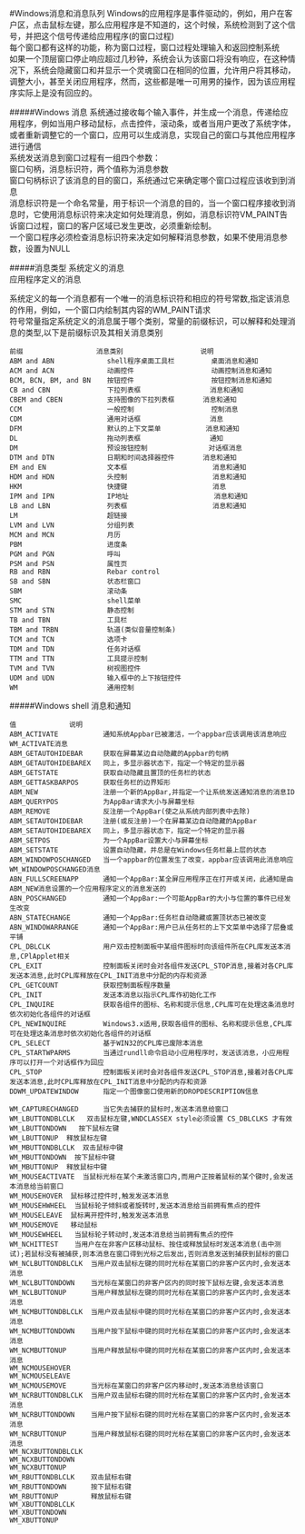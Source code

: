 #Windows消息和消息队列
Windows的应用程序是事件驱动的，例如，用户在客户区，点击鼠标左键，那么应用程序是不知道的，这个时候，系统检测到了这个信号，并把这个信号传递给应用程序(的窗口过程)        
每个窗口都有这样的功能，称为窗口过程，窗口过程处理输入和返回控制系统     
如果一个顶层窗口停止响应超过几秒钟，系统会认为该窗口将没有响应，在这种情况下，系统会隐藏窗口和并显示一个灵魂窗口在相同的位置，允许用户将其移动，调整大小，甚至关闭应用程序，然而，这些都是唯一可用男的操作，因为该应用程序实际上是没有回应的。

#####Windows 消息
系统通过接收每个输入事件，并生成一个消息，传递给应用程序，例如当用户移动鼠标，点击控件，滚动条，或者当用户更改了系统字体，或者重新调整它的一个窗口，应用可以生成消息，实现自己的窗口与其他应用程序进行通信     
系统发送消息到窗口过程有一组四个参数：      
窗口句柄，消息标识符，两个值称为消息参数           
窗口句柄标识了该消息的目的窗口，系统通过它来确定哪个窗口过程应该收到到消息          
消息标识符是一个命名常量，用于标识一个消息的目的，当一个窗口程序接收到消息时，它使用消息标识符来决定如何处理消息，例如，消息标识符VM_PAINT告诉窗口过程，窗口的客户区域已发生更改，必须重新绘制。       
一个窗口程序必须检查消息标识符来决定如何解释消息参数，如果不使用消息参数，设置为NULL     

#####消息类型
系统定义的消息         
应用程序定义的消息      

系统定义的每一个消息都有一个唯一的消息标识符和相应的符号常数,指定该消息的作用，例如，一个窗口内绘制其内容的WM_PAINT请求      
符号常量指定系统定义的消息属于哪个类别，常量的前缀标识，可以解释和处理消息的类型,以下是前缀标识及其相关消息类别 
```text
前缀         	        消息类别                   说明
ABM and ABN             shell程序桌面工具栏         桌面消息和通知
ACM and ACN             动画控件                   动画控制消息和通知
BCM, BCN, BM, and BN    按钮控件                   按钮控制消息和通知              
CB and CBN              下拉列表框                 消息和通知
CBEM and CBEN           支持图像的下拉列表框       消息和通知
CCM                     一般控制                   控制消息
CDM                     通用对话框                 消息
DFM                     默认的上下文菜单           消息和通知
DL                      拖动列表框                 通知
DM                      预设按钮控制               对话框消息
DTM and DTN             日期和时间选择器控件       消息和通知
EM and EN               文本框                     消息和通知
HDM and HDN             头控制                     消息和通知
HKM                     快捷键                     消息
IPM and IPN             IP地址                     消息和通知
LB and LBN              列表框                     消息和通知
LM                      超链接                     
LVM and LVN             分组列表                   
MCM and MCN             月历
PBM                     进度条
PGM and PGN             呼叫
PSM and PSN             属性页
RB and RBN              Rebar control
SB and SBN              状态栏窗口
SBM                     滚动条
SMC                     shell菜单
STM and STN             静态控制
TB and TBN              工具栏
TBM and TRBN            轨道(类似音量控制条)
TCM and TCN             选项卡
TDM and TDN             任务对话框
TTM and TTN             工具提示控制
TVM and TVN             树视图控件
UDM and UDN             输入框中的上下按钮控件
WM                      通用控制
```
#####Windows shell 消息和通知
```text
值             说明
ABM_ACTIVATE           通知系统Appbar已被激活，一个appbar应该调用该消息响应WM_ACTIVATE消息
ABM_GETAUTOHIDEBAR     获取在屏幕某边自动隐藏的Appbar的句柄
ABM_GETAUTOHIDEBAREX   同上，多显示器状态下，指定一个特定的显示器
ABM_GETSTATE           获取自动隐藏且置顶的任务栏的状态
ABM_GETTASKBARPOS      获取任务栏的边界矩形
ABM_NEW                注册一个新的AppBar,并指定一个让系统发送通知消息的消息ID
ABM_QUERYPOS           为AppBar请求大小与屏幕坐标
ABM_REMOVE             反注册一个AppBar(使之从系统内部列表中去除)
ABM_SETAUTOHIDEBAR     注册(或反注册)一个在屏幕某边自动隐藏的AppBar
ABM_SETAUTOHIDEBAREX   同上，多显示器状态下，指定一个特定的显示器
ABM_SETPOS             为一个AppBar设置大小与屏幕坐标
ABM_SETSTATE           设置自动隐藏，并总是在Windows任务栏最上层的状态
ABM_WINDOWPOSCHANGED   当一个appbar的位置发生了改变，appbar应该调用此消息响应WM_WINDOWPOSCHANGED消息
ABN_FULLSCREENAPP      通知一个AppBar:某全屏应用程序正在打开或关闭，此通知是由ABM_NEW消息设置的一个应用程序定义的消息发送的
ABN_POSCHANGED         通知一个AppBar:一个可能AppBar的大小与位置的事件已经发生改变
ABN_STATECHANGE        通知一个AppBar:任务栏自动隐藏或置顶状态已被改变
ABN_WINDOWARRANGE      通知一个AppBar:用户已从任务栏的上下文菜单中选择了层叠或平铺
CPL_DBLCLK             用户双击控制面板中某组件图标时向该组件所在CPL库发送本消息,CPlApplet相关
CPL_EXIT               控制面板关闭时会对各组件发送CPL_STOP消息,接着对各CPL库发送本消息,此时CPL库释放在CPL_INIT消息中分配的内存和资源
CPL_GETCOUNT           获取控制面板程序数量
CPL_INIT               发送本消息以指示CPL库作初始化工作
CPL_INQUIRE            获取各组件的图标、名称和提示信息,CPL库可在处理这条消息时依次初始化各组件的对话框
CPL_NEWINQUIRE         Windows3.x适用,获取各组件的图标、名称和提示信息,CPL库可在处理这条消息时依次初始化各组件的对话框
CPL_SELECT             基于WIN32的CPL库已废除本消息
CPL_STARTWPARMS        当通过rundll命令启动小应用程序时，发送该消息，小应用程序可以打开一个对话框作为回应
CPL_STOP               控制面板关闭时会对各组件发送CPL_STOP消息,接着对各CPL库发送本消息,此时CPL库释放在CPL_INIT消息中分配的内存和资源
DDWM_UPDATEWINDOW      指定一个图像窗口使用新的DROPDESCRIPTION信息
```
```text
WM_CAPTURECHANGED      当它失去捕获的鼠标时,发送本消息给窗口
WM_LBUTTONDBLCLK   双击鼠标左键,WNDCLASSEX style必须设置 CS_DBLCLKS 才有效
WM_LBUTTONDOWN   按下鼠标左键
WM_LBUTTONUP  释放鼠标左键
WM_MBUTTONDBLCLK  双击鼠标中键
WM_MBUTTONDOWN  按下鼠标中键
WM_MBUTTONUP  释放鼠标中键
WM_MOUSEACTIVATE  当鼠标光标在某个未激活窗口内,而用户正按着鼠标的某个键时,会发送本消息给当前窗口
WM_MOUSEHOVER  鼠标移过控件时,触发发送本消息
WM_MOUSEHWHEEL  当鼠标轮子倾斜或者旋转时,发送本消息给当前拥有焦点的控件
WM_MOUSELEAVE  鼠标离开控件时,触发发送本消息
WM_MOUSEMOVE   移动鼠标
WM_MOUSEWHEEL   当鼠标轮子转动时,发送本消息给当前拥有焦点的控件
WM_NCHITTEST    当用户在在非客户区移动鼠标、按住或释放鼠标时发送本消息(击中测试);若鼠标没有被捕获,则本消息在窗口得到光标之后发出,否则消息发送到捕获到鼠标的窗口
WM_NCLBUTTONDBLCLK  当用户双击鼠标左键的同时光标在某窗口的非客户区内时,会发送本消息
WM_NCLBUTTONDOWN    当光标在某窗口的非客户区内的同时按下鼠标左键,会发送本消息
WM_NCLBUTTONUP      当用户释放鼠标左键的同时光标在某窗口的非客户区内时,会发送本消息
WM_NCMBUTTONDBLCLK  当用户双击鼠标中键的同时光标在某窗口的非客户区内时,会发送本消息
WM_NCMBUTTONDOWN    当用户按下鼠标中键的同时光标在某窗口的非客户区内时,会发送本消息
WM_NCMBUTTONUP      当用户释放鼠标中键的同时光标在某窗口的非客户区内时,会发送本消息
WM_NCMOUSEHOVER
WM_NCMOUSELEAVE     
WM_NCMOUSEMOVE      当光标在某窗口的非客户区内移动时,发送本消息给该窗口
WM_NCRBUTTONDBLCLK  当用户双击鼠标右键的同时光标在某窗口的非客户区内时,会发送本消息
WM_NCRBUTTONDOWN    当用户按下鼠标右键的同时光标在某窗口的非客户区内时,会发送本消息
WM_NCRBUTTONUP      当用户释放鼠标右键的同时光标在某窗口的非客户区内时,会发送本消息
WM_NCXBUTTONDBLCLK  
WM_NCXBUTTONDOWN    
WM_NCXBUTTONUP      
WM_RBUTTONDBLCLK    双击鼠标右键
WM_RBUTTONDOWN      按下鼠标右键
WM_RBUTTONUP        释放鼠标右键
WM_XBUTTONDBLCLK    
WM_XBUTTONDOWN      
WM_XBUTTONUP
```





